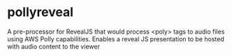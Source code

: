 # pollyreveal
A pre-processor for RevealJS that would process &lt;poly> tags to audio files using AWS Polly capabilities.  Enables a reveal JS presentation to be hosted with audio content to the viewer
